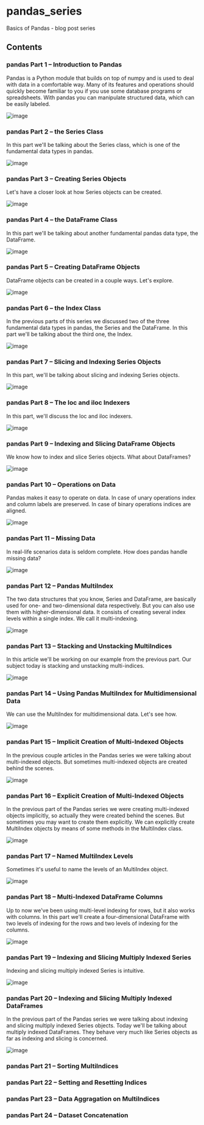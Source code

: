 # pandas_series

Basics of Pandas - blog post series

## Contents

### pandas Part 1 – Introduction to Pandas
Pandas is a Python module that builds on top of numpy and is used to deal with data in a comfortable way. Many of its features and operations should quickly become familiar to you if you use some database programs or spreadsheets. With pandas you can manipulate structured data, which can be easily labeled.

![image](https://github.com/user-attachments/assets/76fbe8ff-2b18-45fe-85d7-04b10b4d8c45)


### pandas Part 2 – the Series Class
In this part we'll be talking about the Series class, which is one of the fundamental data types in pandas.

![image](https://github.com/user-attachments/assets/bfc30e96-74c3-4d01-9548-e28c0fc3472b)


### pandas Part 3 – Creating Series Objects
Let's have a closer look at how Series objects can be created.

![image](https://github.com/user-attachments/assets/34569672-103a-4ffd-a788-1e63d9e2a875)


### pandas Part 4 – the DataFrame Class
In this part we'll be talking about another fundamental pandas data type, the DataFrame.

![image](https://github.com/user-attachments/assets/5fa63dce-50be-4e7c-b2a8-d2b069802927)


### pandas Part 5 – Creating DataFrame Objects
DataFrame objects can be created in a couple ways. Let's explore.

![image](https://github.com/user-attachments/assets/61974db6-b68b-4e7c-9f5f-60da53ae4f87)


### pandas Part 6 – the Index Class
In the previous parts of this series we discussed two of the three fundamental data types in pandas, the Series and the DataFrame. In this part we'll be talking about the third one, the Index.

![image](https://github.com/user-attachments/assets/9d3e1a39-02a9-4d5e-883b-00ba1b0ea883)


### pandas Part 7 – Slicing and Indexing Series Objects
In this part, we'll be talking about slicing and indexing Series objects.

![image](https://github.com/user-attachments/assets/36ec218c-a51e-4f4c-a3b5-c1529dde38ec)


### pandas Part 8 – The loc and iloc Indexers
In this part, we'll discuss the loc and iloc indexers.

![image](https://github.com/user-attachments/assets/71d4b831-bb38-41bc-be3e-06a9ef8cb952)


### pandas Part 9 – Indexing and Slicing DataFrame Objects
We know how to index and slice Series objects. What about DataFrames?

![image](https://github.com/user-attachments/assets/141c6b06-624b-4e53-9033-d91b0dab1d92)


### pandas Part 10 – Operations on Data
Pandas makes it easy to operate on data. In case of unary operations index and column labels are preserved. In case of binary operations indices are aligned.

![image](https://github.com/user-attachments/assets/7f66bffa-cbbe-49ac-82d7-e2547a584d9c)


### pandas Part 11 – Missing Data
In real-life scenarios data is seldom complete. How does pandas handle missing data?

![image](https://github.com/user-attachments/assets/9ab05bc2-94e6-4bab-a3f9-035affbdd7fd)


### pandas Part 12 – Pandas MultiIndex
The two data structures that you know, Series and DataFrame, are basically used for one- and two-dimensional data respectively. But you can also use them with higher-dimensional data. It consists of creating several index levels within a single index. We call it multi-indexing.

![image](https://github.com/user-attachments/assets/80494b16-8bf7-4ede-9f8a-bab483cedb87)


### pandas Part 13 – Stacking and Unstacking MultiIndices
In this article we'll be working on our example from the previous part. Our subject today is stacking and unstacking multi-indices.

![image](https://github.com/user-attachments/assets/72820c2e-a5be-4e50-833a-0e2a0fb65703)


### pandas Part 14 – Using Pandas MultiIndex for Multidimensional Data
We can use the MultiIndex for multidimensional data. Let's see how.

![image](https://github.com/user-attachments/assets/ae79eb9d-502c-4449-b5bb-875d669315ae)


### pandas Part 15 – Implicit Creation of Multi-Indexed Objects
In the previous couple articles in the Pandas series we were talking about multi-indexed objects. But sometimes multi-indexed objects are created behind the scenes.

![image](https://github.com/user-attachments/assets/04dab516-28f6-474e-ad1b-92268f732d4e)


### pandas Part 16 – Explicit Creation of Multi-Indexed Objects
In the previous part of the Pandas series we were creating multi-indexed objects implicitly, so actually they were created behind the scenes. But sometimes you may want to create them explicitly. We can explicitly create MultiIndex objects by means of some methods in the MultiIndex class.

![image](https://github.com/user-attachments/assets/ec99d744-6cbb-4521-8b61-72d983582d64)


### pandas Part 17 – Named MultiIndex Levels
Sometimes it's useful to name the levels of an MultiIndex object. 

![image](https://github.com/user-attachments/assets/7cdf4060-6633-4785-9c11-45866a4ea163)


### pandas Part 18 – Multi-Indexed DataFrame Columns
Up to now we've been using multi-level indexing for rows, but it also works with columns. In this part we'll create a four-dimensional DataFrame with two levels of indexing for the rows and two levels of indexing for the columns.

![image](https://github.com/user-attachments/assets/a4b12a49-7481-4bb7-a9a7-813a99561c92)


### pandas Part 19 – Indexing and Slicing Multiply Indexed Series
Indexing and slicing multiply indexed Series is intuitive.

![image](https://github.com/user-attachments/assets/968401b4-b063-43ab-8149-564164794a31)


### pandas Part 20 – Indexing and Slicing Multiply Indexed DataFrames
In the previous part of the Pandas series we were talking about indexing and slicing multiply indexed Series objects. Today we'll be talking about multiply indexed DataFrames. They behave very much like Series objects as far as indexing and slicing is concerned. 

![image](https://github.com/user-attachments/assets/6169b894-124c-4bb4-ab89-3a83706fd531)


### pandas Part 21 – Sorting MultiIndices

### pandas Part 22 – Setting and Resetting Indices

### pandas Part 23 – Data Aggragation on MultiIndices

### pandas Part 24 – Dataset Concatenation
